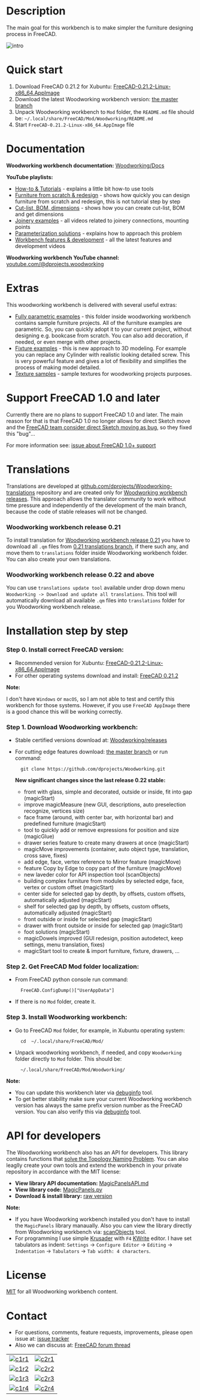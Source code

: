 # Description

The main goal for this workbench is to make simpler the furniture designing process in FreeCAD.

![intro](https://raw.githubusercontent.com/dprojects/Woodworking/master/Screenshots/intro.gif)

# Quick start

1. Download FreeCAD 0.21.2 for Xubuntu: [FreeCAD-0.21.2-Linux-x86_64.AppImage](https://github.com/FreeCAD/FreeCAD/releases/download/0.21.2/FreeCAD-0.21.2-Linux-x86_64.AppImage)
2. Download the latest Woodworking workbench version: [the master branch](https://github.com/dprojects/Woodworking/archive/refs/heads/master.zip)
3. Unpack Woodworking workbench to `Mod` folder, the `README.md` file should be: `~/.local/share/FreeCAD/Mod/Woodworking/README.md`
4. Start `FreeCAD-0.21.2-Linux-x86_64.AppImage` file

# Documentation

**Woodworking workbench documentation:** [Woodworking/Docs](https://github.com/dprojects/Woodworking/tree/master/Docs)

**YouTube playlists:**

* [How-to & Tutorials](https://www.youtube.com/playlist?list=PLSKOS_LK45BAP3JmYWzraTHqb0tAeONkf) - explains a little bit how-to use tools
* [Furniture from scratch & redesign](https://www.youtube.com/playlist?list=PLSKOS_LK45BBHkWPjdWX49qh-GEsF511v) - shows how quickly you can design furniture from scratch and redesign, this is not tutorial step by step
* [Cut-list, BOM, dimensions](https://www.youtube.com/playlist?list=PLSKOS_LK45BCnwvCGt4klfF6uVAxfQQTy) - shows how you can create cut-list, BOM and get dimensions
* [Joinery examples](https://www.youtube.com/playlist?list=PLSKOS_LK45BBG8kJ2AZvQKBfOSfzhTrLt) - all videos related to joinery connections, mounting points
* [Parameterization solutions](https://www.youtube.com/playlist?list=PLSKOS_LK45BCzvg_B7oSTk1IsQnu5thtZ) - explains how to approach this problem
* [Workbench features & development](https://www.youtube.com/playlist?list=PLSKOS_LK45BDiLCETxbH_PV-uN3RAA0qz) - all the latest features and development videos

**Woodworking workbench YouTube channel:** [youtube.com/@dprojects.woodworking](https://www.youtube.com/@dprojects.woodworking/videos)

# Extras

This woodworking workbench is delivered with several useful extras:

* [Fully parametric examples](https://github.com/dprojects/Woodworking/tree/master/Examples/Parametric) - this folder inside woodworking workbench contains sample furniture projects. All of the furniture examples are parametric. So, you can quickly adopt it to your current project, without designing e.g. bookcase from scratch. You can also add decoration, if needed, or even merge with other projects.
* [Fixture examples](https://github.com/dprojects/Woodworking/tree/master/Examples/Fixture) - this is new approach to 3D modeling. For example you can replace any Cylinder with realistic looking detailed screw. This is very powerful feature and gives a lot of flexibility and simplifies the process of making model detailed.
* [Texture samples](https://commons.wikimedia.org/w/index.php?title=Special:ListFiles/Dprojects&ilshowall=1) - sample textures for woodworking projects purposes.

# Support FreeCAD 1.0 and later

Currently there are no plans to support FreeCAD 1.0 and later. The main reason for that is that FreeCAD 1.0 no longer allows for direct Sketch move and the [FreeCAD team consider direct Sketch moving as bug](https://forum.freecad.org/viewtopic.php?p=794690#p794690), so they fixed this "bug"... 

For more information see: [issue about FreeCAD 1.0+ support](https://github.com/dprojects/Woodworking/issues/49)

# Translations

Translations are developed at [github.com/dprojects/Woodworking-translations](https://github.com/dprojects/Woodworking-translations) repository and are created only for [Woodworking workbench releases](https://github.com/dprojects/Woodworking/releases). This approach allows the translator community to work without time pressure and independently of the development of the main branch, because the code of stable releases will not be changed.

### Woodworking workbench release 0.21

To install translation for [Woodworking workbench release 0.21](https://github.com/dprojects/Woodworking/releases/tag/0.21) you have to download all `.qm` files from [0.21 translations branch](https://github.com/dprojects/Woodworking-translations/tree/0.21), if there such any, and move them to `translations` folder inside Woodworking workbench folder. You can also create your own translations.

### Woodworking workbench release 0.22 and above

You can use `translations update tool` available under drop down menu `Woodworking -> Download and update all translations`. This tool will automatically download all available `.qm` files into `translations` folder for you Woodworking workbench release.

# Installation step by step

### Step 0. Install correct FreeCAD version:

* Recommended version for Xubuntu: [FreeCAD-0.21.2-Linux-x86_64.AppImage](https://github.com/FreeCAD/FreeCAD/releases/download/0.21.2/FreeCAD-0.21.2-Linux-x86_64.AppImage)
* For other operating systems download and install: [FreeCAD 0.21.2](https://github.com/FreeCAD/FreeCAD/releases/tag/0.21.2)

**Note:** 

I don't have `Windows` or `macOS`, so I am not able to test and certify this workbench for those systems. However, if you use `FreeCAD AppImage` there is a good chance this will be working correctly.

### Step 1. Download Woodworking workbench:

* Stable certified versions download at: [Woodworking/releases](https://github.com/dprojects/Woodworking/releases)
* For cutting edge features download: [the master branch](https://github.com/dprojects/Woodworking/archive/refs/heads/master.zip) or run command:
	
		git clone https://github.com/dprojects/Woodworking.git

	**New significant changes since the last release 0.22 stable:**

	* front with glass, simple and decorated, outside or inside, fit into gap (magicStart)
	* improve magicMeasure (new GUI, descriptions, auto preselection recognize, vertices size)
	* face frame (around, with center bar, with horizontal bar) and predefined furniture (magicStart)
	* tool to quickly add or remove expressions for position and size (magicGlue)
	* drawer series feature to create many drawers at once (magicStart)
	* magicMove improvements (container, auto object type, translation, cross save, fixes)
	* add edge, face, vertex reference to Mirror feature (magicMove)
	* feature Copy by Edge to copy part of the furniture (magicMove)
	* new laveder color for API inspection tool (scanObjects)
	* building complex furniture from modules by selected edge, face, vertex or custom offset (magicStart)
	* center side for selected gap by depth, by offsets, custom offsets, automatically adjusted (magicStart)
	* shelf for selected gap by depth, by offsets, custom offsets, automatically adjusted (magicStart)
	* front outside or inside for selected gap (magicStart)
	* drawer with front outside or inside for selected gap (magicStart)
	* foot solutions (magicStart)
	* magicDowels improved (GUI redesign, position autodetect, keep settings, menu translation, fixes)
	* magicStart tool to create & import furniture, fixture, drawers, ...

### Step 2. Get FreeCAD Mod folder localization:

* From FreeCAD python console run command:

		FreeCAD.ConfigDump()["UserAppData"]

* If there is no `Mod` folder, create it.

### Step 3. Install Woodworking workbench:

* Go to FreeCAD `Mod` folder, for example, in Xubuntu operating system:

		cd  ~/.local/share/FreeCAD/Mod/

* Unpack woodworking workbench, if needed, and copy `Woodworking` folder directly to `Mod` folder. This should be:

		~/.local/share/FreeCAD/Mod/Woodworking/

**Note:**

* You can update this workbench later via [debuginfo](https://github.com/dprojects/Woodworking/tree/master/Docs#debuginfo) tool.
* To get better stability make sure your current Woodworking workbench version has always the same prefix version number as the FreeCAD version. You can also verify this via [debuginfo](https://github.com/dprojects/Woodworking/tree/master/Docs#debuginfo) tool. 

# API for developers

The Woodworking workbench also has an API for developers. This library contains functions that [solve the Topology Naming Problem](https://wiki.freecad.org/Macro_TNP_Solution). You can also leaglly create your own tools and extend the workbench in your private repository in accordance with the MIT license:
	
* **View library API documentation:** [MagicPanelsAPI.md](https://github.com/dprojects/Woodworking/blob/master/Docs/MagicPanelsAPI.md)
* **View library code:** [MagicPanels.py](https://github.com/dprojects/Woodworking/blob/master/Tools/MagicPanels/MagicPanels.py)
* **Download & install library:** [raw version](https://raw.githubusercontent.com/dprojects/Woodworking/master/Tools/MagicPanels/MagicPanels.py)

**Note:**

* If you have Woodworking workbench installed you don't have to install the `MagicPanels` library manaually. Also you can view the library directly from Woodworking workbench via: [scanObjects](https://github.com/dprojects/Woodworking/tree/master/Docs#scanobjects) tool.
* For programming I use simple [Krusader](https://en.wikipedia.org/wiki/Krusader) with `F4` [KWrite](https://en.wikipedia.org/wiki/KWrite) editor. I have set tabulators as indent: `Settings` -> `Configure Editor` -> `Editing` -> `Indentation` -> `Tabulators` -> `Tab width: 4 characters`.

# License

[MIT](https://github.com/dprojects/Woodworking/blob/master/LICENSE) for all Woodworking workbench content.

# Contact

* For questions, comments, feature requests, improvements, please open issue at: [issue tracker](https://github.com/dprojects/Woodworking/issues)
* Also we can discuss at: [FreeCAD forum thread](https://forum.freecadweb.org/viewtopic.php?f=3&t=8247)

|   |   |
|---|---|
| [![c1r1](https://raw.githubusercontent.com/dprojects/Woodworking/master/Screenshots/matrix/c1r1.png)](https://raw.githubusercontent.com/dprojects/Woodworking/master/Screenshots/matrix/c1r1.png) | [![c2r1](https://raw.githubusercontent.com/dprojects/Woodworking/master/Screenshots/matrix/c2r1.png)](https://raw.githubusercontent.com/dprojects/Woodworking/master/Screenshots/matrix/c2r1.png) |
| [![c1r2](https://raw.githubusercontent.com/dprojects/Woodworking/master/Screenshots/matrix/c1r2.png)](https://raw.githubusercontent.com/dprojects/Woodworking/master/Screenshots/matrix/c1r2.png) | [![c2r2](https://raw.githubusercontent.com/dprojects/Woodworking/master/Screenshots/matrix/c2r2.png)](https://raw.githubusercontent.com/dprojects/Woodworking/master/Screenshots/matrix/c2r2.png) |
| [![c1r3](https://raw.githubusercontent.com/dprojects/Woodworking/master/Screenshots/matrix/c1r3.png)](https://raw.githubusercontent.com/dprojects/Woodworking/master/Screenshots/matrix/c1r3.png) | [![c2r3](https://raw.githubusercontent.com/dprojects/Woodworking/master/Screenshots/matrix/c2r3.png)](https://raw.githubusercontent.com/dprojects/Woodworking/master/Screenshots/matrix/c2r3.png) |
| [![c1r4](https://raw.githubusercontent.com/dprojects/Woodworking/master/Screenshots/matrix/c1r4.png)](https://raw.githubusercontent.com/dprojects/Woodworking/master/Screenshots/matrix/c1r4.png) | [![c2r4](https://raw.githubusercontent.com/dprojects/Woodworking/master/Screenshots/matrix/c2r4.png)](https://raw.githubusercontent.com/dprojects/Woodworking/master/Screenshots/matrix/c2r4.png) |

